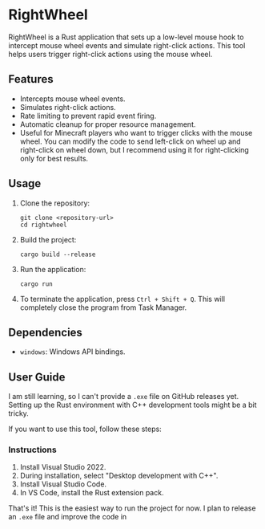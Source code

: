 # RightWheel

RightWheel is a Rust application that sets up a low-level mouse hook to intercept mouse wheel events and simulate right-click actions. This tool helps users trigger right-click actions using the mouse wheel.

## Features

- Intercepts mouse wheel events.
- Simulates right-click actions.
- Rate limiting to prevent rapid event firing.
- Automatic cleanup for proper resource management.
- Useful for Minecraft players who want to trigger clicks with the mouse wheel. You can modify the code to send left-click on wheel up and right-click on wheel down, but I recommend using it for right-clicking only for best results.

## Usage

1. Clone the repository:
   ```
   git clone <repository-url>
   cd rightwheel
   ```

2. Build the project:
   ```
   cargo build --release
   ```

3. Run the application:
   ```
   cargo run
   ```

4. To terminate the application, press `Ctrl + Shift + Q`. This will completely close the program from Task Manager.

## Dependencies

- `windows`: Windows API bindings.

## User Guide

I am still learning, so I can't provide a `.exe` file on GitHub releases yet. Setting up the Rust environment with C++ development tools might be a bit tricky.

If you want to use this tool, follow these steps:

### Instructions

1. Install Visual Studio 2022.
2. During installation, select "Desktop development with C++".
3. Install Visual Studio Code.
4. In VS Code, install the Rust extension pack.

That's it! This is the easiest way to run the project for now. I plan to release an `.exe` file and improve the code in
